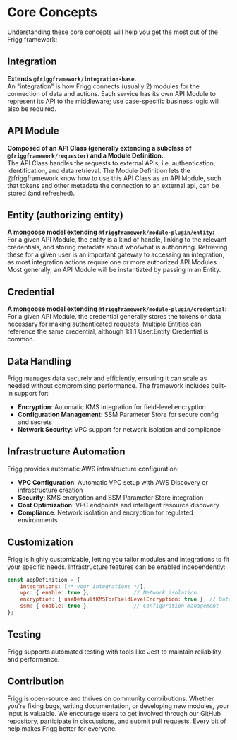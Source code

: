 # Core Concepts

Understanding these core concepts will help you get the most out of the Frigg framework:

## Integration

**Extends `@friggframework/integration-base`.**\
An "integration" is how Frigg connects (usually 2) modules for the connection of data and actions. Each service has its own API Module to represent its API to the middleware; use case-specific business logic will also be required.

## API Module

**Composed of an API Class (generally extending a subclass of `@friggframework/requester`) and a Module Definition.**\
The API Class handles the requests to external APIs, i.e. authentication, identification, and data retrieval. The Module Definition lets the @friggframework know how to use this API Class as an API Module, such that tokens and other metadata the connection to an external api, can be stored (and refreshed).

## Entity (authorizing entity)

**A mongoose model extending `@friggframework/module-plugin/entity`:**\
For a given API Module, the entity is a kind of handle, linking to the relevant credentials, and storing metadata about who/what is authorizing. Retrieving these for a given user is an important gateway to accessing an integration, as most integration actions require one or more authorized API Modules. Most generally, an API Module will be instantiated by passing in an Entity.

## Credential

**A mongoose model extending `@friggframework/module-plugin/credential`:**\
For a given API Module, the credential generally stores the tokens or data necessary for making authenticated requests. Multiple Entities can reference the same credential, although 1:1:1 User:Entity:Credential is common.

## Data Handling

Frigg manages data securely and efficiently, ensuring it can scale as needed without compromising performance. The framework includes built-in support for:

- **Encryption**: Automatic KMS integration for field-level encryption
- **Configuration Management**: SSM Parameter Store for secure config and secrets
- **Network Security**: VPC support for network isolation and compliance

## Infrastructure Automation

Frigg provides automatic AWS infrastructure configuration:

- **VPC Configuration**: Automatic VPC setup with AWS Discovery or infrastructure creation
- **Security**: KMS encryption and SSM Parameter Store integration
- **Cost Optimization**: VPC endpoints and intelligent resource discovery
- **Compliance**: Network isolation and encryption for regulated environments

## Customization

Frigg is highly customizable, letting you tailor modules and integrations to fit your specific needs. Infrastructure features can be enabled independently:

```javascript
const appDefinition = {
    integrations: [/* your integrations */],
    vpc: { enable: true },              // Network isolation
    encryption: { useDefaultKMSForFieldLevelEncryption: true }, // Data encryption  
    ssm: { enable: true }               // Configuration management
};
```

## Testing

Frigg supports automated testing with tools like Jest to maintain reliability and performance.

## Contribution

Frigg is open-source and thrives on community contributions. Whether you're fixing bugs, writing documentation, or developing new modules, your input is valuable. We encourage users to get involved through our GitHub repository, participate in discussions, and submit pull requests. Every bit of help makes Frigg better for everyone.
